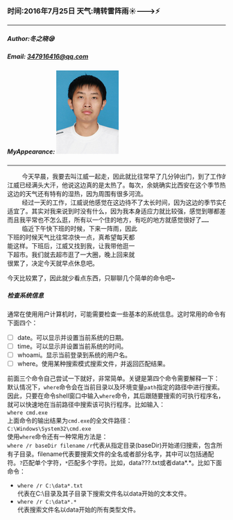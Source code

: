 ### 时间:2016年7月25日 天气:晴转雷阵雨:sunny:--->:zap:
-----
#####   Author:冬之晓:sleepy:
#####   Email: 347916416@qq.com
#####   MyAppearance: ![MyAppearance](../MyPicture.JPG "我的头像")
----------

<pre>
    今天早晨，我要去叫江威一起走，因此就比往常早了几分钟出门，到了工作的地方。
江威已经满头大汗，他说这边真的是太热了。每次，余姚确实比西安在这个季节热一点，
这边的天气还有特有的湿热，因为周围有很多河流。
    经过一天的工作，江威说他感觉在这边待不了太长时间，因为这边的季节实在是太不
适宜了。其实对我来说到时没有什么，因为我本身适应力就比较强，感觉到哪都差不多，
而且我平常也不怎么逛，所有以一个住的地方，有吃的地方就感觉很好了……
    临近下午快下班的时候，下来一阵雨，因此
下班的时候天气比往常凉快一点，真希望每天都
能这样。下班后，江威又找到我，让我带他逛一
下超市。我们就去超市逛了一大圈，晚上回来就
很累了，决定今天就早点休息吧。
</pre>

今天比较累了，因此就少看点东西，只聊聊几个简单的命令吧~
##### 检查系统信息
通常在使用用户计算机时，可能需要检查一些基本的系统信息。这时常用的命令有下面四个：
- [ ] date。可以显示并设置当前系统的日期。
- [ ] time。可以显示并设置当前系统的时间。
- [ ] whoami。显示当前登录到系统的用户名。
- [ ] where。使用某种搜索模式搜索文件，并返回匹配结果。

前面三个命令自己尝试一下就好，非常简单。关键是第四个命令需要解释一下：  
默认情况下，`where`命令会在当前目录以及环境变量`path`指定的路径中进行搜索。因此，只要在命令shell窗口中输入`where`命令，其后跟随要搜索的可执行程序名，就可以快速地在当前路径中搜索该可执行程序。比如输入：  
`where cmd.exe`  
上面命令的输出结果为`cmd.exe`的全文件路径：  
`C:\Windows\System32\cmd.exe`  
使用`where`命令还有一种常用方法是：  
`where /r baseDir filename`
`/r`代表从指定目录(baseDir)开始递归搜索，包含所有子目录。filename代表要搜索文件的全名或者部分名字，其中可以包括通配符。`?`匹配单个字符，`*`匹配多个字符。比如，data???.txt或者data\*.\*。比如下面命令：  
- `where /r C:\data*.txt`  
代表在C:\目录及其子目录下搜索文件名以data开始的文本文件。
- `where /r C:\data*.*`  
代表搜索文件名以data开始的所有类型文件。

